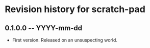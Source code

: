 # Revision history for scratch-pad

## 0.1.0.0 -- YYYY-mm-dd

* First version. Released on an unsuspecting world.
